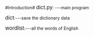 #Introduction#
<big>dict.py</big>: ---main program

<big>dict</big>:---save the dictionary data

<big>wordlist</big>:---all the words of English
